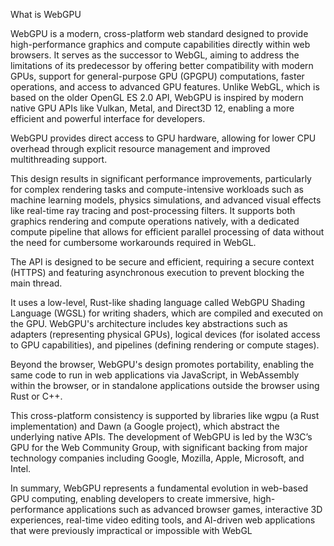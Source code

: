 

What is WebGPU

WebGPU is a modern, cross-platform web standard designed to provide high-performance graphics and compute capabilities directly within web browsers.
 It serves as the successor to WebGL, aiming to address the limitations of its predecessor by offering better compatibility with modern GPUs, support for general-purpose GPU (GPGPU) computations, faster operations, and access to advanced GPU features.
 Unlike WebGL, which is based on the older OpenGL ES 2.0 API, WebGPU is inspired by modern native GPU APIs like Vulkan, Metal, and Direct3D 12, enabling a more efficient and powerful interface for developers.

WebGPU provides direct access to GPU hardware, allowing for lower CPU overhead through explicit resource management and improved multithreading support.

 This design results in significant performance improvements, particularly for complex rendering tasks and compute-intensive workloads such as machine learning models, physics simulations, and advanced visual effects like real-time ray tracing and post-processing filters.
 It supports both graphics rendering and compute operations natively, with a dedicated compute pipeline that allows for efficient parallel processing of data without the need for cumbersome workarounds required in WebGL.

The API is designed to be secure and efficient, requiring a secure context (HTTPS) and featuring asynchronous execution to prevent blocking the main thread.

 It uses a low-level, Rust-like shading language called WebGPU Shading Language (WGSL) for writing shaders, which are compiled and executed on the GPU.
 WebGPU's architecture includes key abstractions such as adapters (representing physical GPUs), logical devices (for isolated access to GPU capabilities), and pipelines (defining rendering or compute stages).

Beyond the browser, WebGPU's design promotes portability, enabling the same code to run in web applications via JavaScript, in WebAssembly within the browser, or in standalone applications outside the browser using Rust or C++.

 This cross-platform consistency is supported by libraries like wgpu (a Rust implementation) and Dawn (a Google project), which abstract the underlying native APIs.
 The development of WebGPU is led by the W3C’s GPU for the Web Community Group, with significant backing from major technology companies including Google, Mozilla, Apple, Microsoft, and Intel.

In summary, WebGPU represents a fundamental evolution in web-based GPU computing, enabling developers to create immersive, high-performance applications such as advanced browser games, interactive 3D experiences, real-time video editing tools, and AI-driven web applications that were previously impractical or impossible with WebGL
